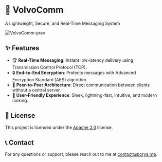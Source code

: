 # 💬 VolvoComm
A Lightweight, Secure, and Real-Time Messaging System

![VolvoComm-prev](https://github.com/user-attachments/assets/3e9f7152-f111-43c9-98d2-f7f39767c567)


## ✨ Features

- 🏆 **Real-Time Messaging**: Instant low-latency delivery using Transmission Control Protocol (TCP).
- 🔒 **End-to-End Encryption**: Protects messages with Advanced Encryption Standard (AES) algorithm.
- 🤝 **Peer-to-Peer Architecture**: Direct communication between clients without a central server.
- 🎨 **User-Friendly Experience**: Sleek, lightning-fast, intuitive, and modern looking.

## 📜 License

This project is licensed under the [Apache 2.0](https://github.com/p0ryae/VolvoComm/blob/main/LICENSE) license.

## 📞 Contact

For any questions or support, please reach out to me at contact@porya.me.
